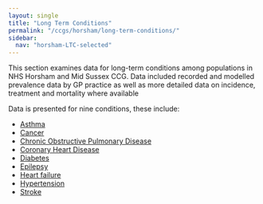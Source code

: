 ```yaml
---
layout: single
title: "Long Term Conditions"
permalink: "/ccgs/horsham/long-term-conditions/"
sidebar:
  nav: "horsham-LTC-selected"
---
```


This section examines data for long-term conditions among populations in NHS Horsham and Mid Sussex CCG. Data included recorded and modelled prevalence data by GP practice as well as more detailed data on incidence, treatment and mortality where available

Data is presented for nine conditions, these include:

- [Asthma](/ccgs/horsham/long-term-conditions/asthma/)
- [Cancer](/ccgs/horsham/long-term-conditions/cancer/)
- [Chronic Obstructive Pulmonary Disease](/ccgs/horsham/long-term-conditions/chronic-obstructive-pulmonary-disease/)
- [Coronary Heart Disease](/ccgs/horsham/long-term-conditions/coronary-heart-disease/)
- [Diabetes](/ccgs/horsham/long-term-conditions/diabetes/)
- [Epilepsy](/ccgs/horsham/long-term-conditions/epilepsy/)
- [Heart failure](/ccgs/horsham/long-term-conditions/heart-failure/)
- [Hypertension](/ccgs/horsham/long-term-conditions/hypertension/)
- [Stroke](/ccgs/horsham/long-term-conditions/stroke/)